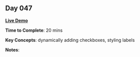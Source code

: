 ## Day 047

**<a href="https://css100.aniqa.dev#day-047">Live Demo</a>**

**Time to Complete**: 20 mins

**Key Concepts**: dynamically adding checkboxes, styling labels

**Notes**:
